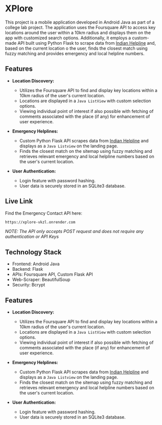 
# XPlore

This project is a mobile application developed in Android Java as part of a college lab project. The application uses the Foursquare API to access key locations around the user within a 10km radius and displays them on the app with customized search options. Additionally, it employs a custom-made API built using Python Flask to scrape data from [Indian Helpline](https://indianhelpline.com/) and, based on the current location o the user, finds the closest match using fuzzy matching and provides emergency and local helpline numbers.


## Features

- **Location Discovery:**
   - Utilizes the Foursquare API to find and display key locations within a 10km radius of the user's current location.
   - Locations are displayed in a `Java ListView` with custom selection options.
   - Viewing individual point of interest if also possible with fetching of comments associated with the place (if any) for enhancement of user experience. 

- **Emergency Helplines:**
   - Custom Python Flask API scrapes data from [Indian Helpline](https://indianhelpline.com/) and displays as a `Java Listview` on the landing page.
   - Finds the closest match on the sitemap using fuzzy matching and retrieves relevant emergency and local helpline numbers based on the user's current location.

- **User Authentication:**
   - Login feature with password hashing.
   - User data is securely stored in an SQLite3 database.
## Live Link

Find the Emergency Contact API here: 

```bash
https://xplore-vkzl.onrender.com
```

*NOTE: The API only accepts POST request and does not require any authentication or API Keys*


## Technology Stack
- Frontend: Android Java
- Backend: Flask
- APIs: Foursquare API, Custom Flask API
- Web-Scraper: BeautifulSoup
- Security: Bcrypt


## Features

- **Location Discovery:**
   - Utilizes the Foursquare API to find and display key locations within a 10km radius of the user's current location.
   - Locations are displayed in a `Java ListView` with custom selection options.
   - Viewing individual point of interest if also possible with fetching of comments associated with the place (if any) for enhancement of user experience. 

- **Emergency Helplines:**
   - Custom Python Flask API scrapes data from [Indian Helpline](https://indianhelpline.com/) and displays as a `Java Listview` on the landing page.
   - Finds the closest match on the sitemap using fuzzy matching and retrieves relevant emergency and local helpline numbers based on the user's current location.

- **User Authentication:**
   - Login feature with password hashing.
   - User data is securely stored in an SQLite3 database.